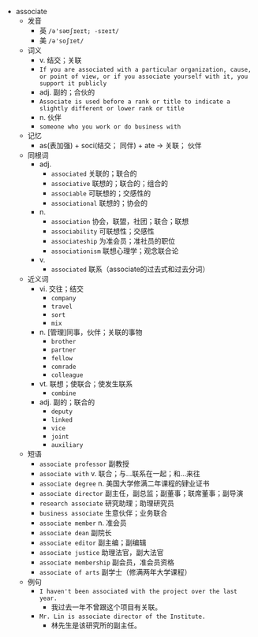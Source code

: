 - associate
  - 发音
    - 英 `/ə'səʊʃɪeɪt; -sɪeɪt/`
    - 美 `/ə'soʃɪet/`
  - 词义
    - v. 结交；关联
    - `If you are associated with a particular organization, cause, or point of view, or if you associate yourself with it, you support it publicly`
    - adj. 副的；合伙的
    - `Associate is used before a rank or title to indicate a slightly different or lower rank or title`
    - n. 伙伴
    - `someone who you work or do business with`
  - 记忆
    - as(表加强) + soci(结交； 同伴) + ate → 关联； 伙伴
  - 同根词
    - adj.
      - `associated` 关联的；联合的
      - `associative` 联想的；联合的；组合的
      - `associable` 可联想的；交感性的
      - `associational` 联想的；协会的
    - n.
      - `association` 协会，联盟，社团；联合；联想
      - `associability` 可联想性；交感性
      - `associateship` 为准会员；准社员的职位
      - `associationism` 联想心理学；观念联合论
    - v.
      - `associated` 联系（associate的过去式和过去分词）
  - 近义词
    - vi. 交往；结交
      - `company`
      - `travel`
      - `sort`
      - `mix`
    - n. [管理]同事，伙伴；关联的事物
      - `brother`
      - `partner`
      - `fellow`
      - `comrade`
      - `colleague`
    - vt. 联想；使联合；使发生联系
      - `combine`
    - adj. 副的；联合的
      - `deputy`
      - `linked`
      - `vice`
      - `joint`
      - `auxiliary`
  - 短语
    - `associate professor` 副教授 
    - `associate with` v. 联合；与…联系在一起；和…来往 
    - `associate degree` n. 美国大学修满二年课程的肄业证书 
    - `associate director` 副主任，副总监；副董事；联席董事；副导演 
    - `research associate` 研究助理；助理研究员 
    - `business associate` 生意伙伴；业务联合 
    - `associate member` n. 准会员 
    - `associate dean` 副院长 
    - `associate editor` 副主编；副编辑 
    - `associate justice` 助理法官，副大法官 
    - `associate membership` 副会员，准会员资格 
    - `associate of arts` 副学士（修满两年大学课程） 
  - 例句
    - `I haven't been associated with the project over the last year.`
      - 我过去一年不曾跟这个项目有关联。
    - `Mr. Lin is associate director of the Institute.`
      - 林先生是该研究所的副主任。

